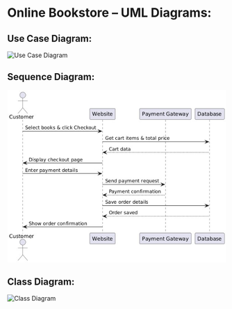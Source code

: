 # Online Bookstore – UML Diagrams:

## Use Case Diagram:
![Use Case Diagram](![usecase](https://github.com/user-attachments/assets/47209364-5755-43fa-a409-ee3eaa90cfa1)
)


## Sequence Diagram:
![Sequence Diagram](https://github.com/LijoFelix/Agile-Software-engineering-Assignment-2-/blob/main/sequence.jpg
)

## Class Diagram:
![Class Diagram](![class](https://github.com/user-attachments/assets/39057293-b5f0-4199-92ef-5ab0564fda89)
)
